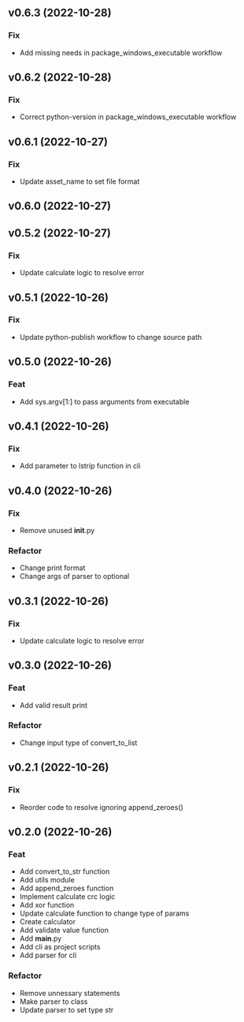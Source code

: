 ## v0.6.3 (2022-10-28)

### Fix

- Add missing needs in package_windows_executable workflow

## v0.6.2 (2022-10-28)

### Fix

- Correct python-version in package_windows_executable workflow

## v0.6.1 (2022-10-27)

### Fix

- Update asset_name to set file format

## v0.6.0 (2022-10-27)

## v0.5.2 (2022-10-27)

### Fix

- Update calculate logic to resolve error

## v0.5.1 (2022-10-26)

### Fix

- Update python-publish workflow to change source path

## v0.5.0 (2022-10-26)

### Feat

- Add sys.argv[1:] to pass arguments from executable

## v0.4.1 (2022-10-26)

### Fix

- Add parameter to lstrip function in cli

## v0.4.0 (2022-10-26)

### Fix

- Remove unused __init__.py

### Refactor

- Change print format
- Change args of parser to optional

## v0.3.1 (2022-10-26)

### Fix

- Update calculate logic to resolve error

## v0.3.0 (2022-10-26)

### Feat

- Add valid result print

### Refactor

- Change input type of convert_to_list

## v0.2.1 (2022-10-26)

### Fix

- Reorder code to resolve ignoring append_zeroes()

## v0.2.0 (2022-10-26)

### Feat

- Add convert_to_str function
- Add utils module
- Add append_zeroes function
- Implement calculate crc logic
- Add xor function
- Update calculate function to change type of params
- Create calculator
- Add validate value function
- Add __main__.py
- Add cli as project scripts
- Add parser for cli

### Refactor

- Remove unnessary statements
- Make parser to class
- Update parser to set type str

